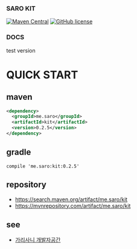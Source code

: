 ### SARO KIT
[![Maven Central](https://maven-badges.herokuapp.com/maven-central/me.saro/kit/badge.svg)](https://maven-badges.herokuapp.com/maven-central/me.saro/kit)
[![GitHub license](https://img.shields.io/github/license/saro-lab/kit.svg)](https://github.com/saro-lab/kit/blob/master/LICENSE)

### DOCS
test version

# QUICK START

## maven

``` xml
<dependency>
  <groupId>me.saro</groupId>
  <artifactId>kit</artifactId>
  <version>0.2.5</version>
</dependency>
```

## gradle

```
compile 'me.saro:kit:0.2.5'
```

## repository
- https://search.maven.org/artifact/me.saro/kit
- https://mvnrepository.com/artifact/me.saro/kit

## see
- [가리사니 개발자공간](https://gs.saro.me)



